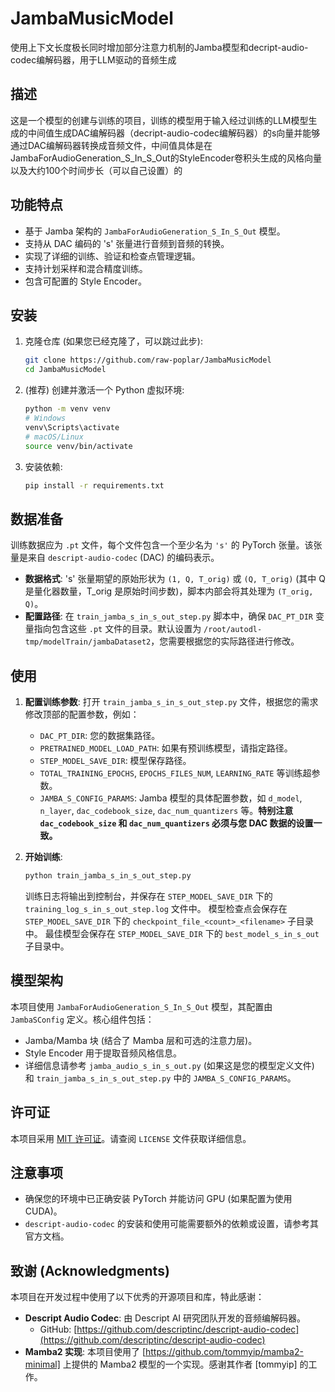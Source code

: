 # JambaMusicModel
使用上下文长度极长同时增加部分注意力机制的Jamba模型和decript-audio-codec编解码器，用于LLM驱动的音频生成

## 描述

这是一个模型的创建与训练的项目，训练的模型用于输入经过训练的LLM模型生成的中间值生成DAC编解码器（decript-audio-codec编解码器）的s向量并能够通过DAC编解码器转换成音频文件，中间值具体是在JambaForAudioGeneration_S_In_S_Out的StyleEncoder卷积头生成的风格向量以及大约100个时间步长（可以自己设置）的

## 功能特点

*   基于 Jamba 架构的 `JambaForAudioGeneration_S_In_S_Out` 模型。
*   支持从 DAC 编码的 's' 张量进行音频到音频的转换。
*   实现了详细的训练、验证和检查点管理逻辑。
*   支持计划采样和混合精度训练。
*   包含可配置的 Style Encoder。

## 安装

1.  克隆仓库 (如果您已经克隆了，可以跳过此步):
    ```bash
    git clone https://github.com/raw-poplar/JambaMusicModel
    cd JambaMusicModel
    ```
2.  (推荐) 创建并激活一个 Python 虚拟环境:
    ```bash
    python -m venv venv
    # Windows
    venv\Scripts\activate
    # macOS/Linux
    source venv/bin/activate
    ```
3.  安装依赖:
    ```bash
    pip install -r requirements.txt
    ```

## 数据准备

训练数据应为 `.pt` 文件，每个文件包含一个至少名为 `'s'` 的 PyTorch 张量。该张量是来自 `descript-audio-codec` (DAC) 的编码表示。

*   **数据格式**: 's' 张量期望的原始形状为 `(1, Q, T_orig)` 或 `(Q, T_orig)` (其中 Q 是量化器数量，T_orig 是原始时间步数)，脚本内部会将其处理为 `(T_orig, Q)`。
*   **配置路径**: 在 `train_jamba_s_in_s_out_step.py` 脚本中，确保 `DAC_PT_DIR` 变量指向包含这些 `.pt` 文件的目录。默认设置为 `/root/autodl-tmp/modelTrain/jambaDataset2`，您需要根据您的实际路径进行修改。

## 使用

1.  **配置训练参数**: 打开 `train_jamba_s_in_s_out_step.py` 文件，根据您的需求修改顶部的配置参数，例如：
    *   `DAC_PT_DIR`: 您的数据集路径。
    *   `PRETRAINED_MODEL_LOAD_PATH`: 如果有预训练模型，请指定路径。
    *   `STEP_MODEL_SAVE_DIR`: 模型保存路径。
    *   `TOTAL_TRAINING_EPOCHS`, `EPOCHS_FILES_NUM`, `LEARNING_RATE` 等训练超参数。
    *   `JAMBA_S_CONFIG_PARAMS`: Jamba 模型的具体配置参数，如 `d_model`, `n_layer`, `dac_codebook_size`, `dac_num_quantizers` 等。**特别注意 `dac_codebook_size` 和 `dac_num_quantizers` 必须与您 DAC 数据的设置一致。**

2.  **开始训练**:
    ```bash
    python train_jamba_s_in_s_out_step.py
    ```
    训练日志将输出到控制台，并保存在 `STEP_MODEL_SAVE_DIR` 下的 `training_log_s_in_s_out_step.log` 文件中。
    模型检查点会保存在 `STEP_MODEL_SAVE_DIR` 下的 `checkpoint_file_<count>_<filename>` 子目录中。
    最佳模型会保存在 `STEP_MODEL_SAVE_DIR` 下的 `best_model_s_in_s_out` 子目录中。

## 模型架构

本项目使用 `JambaForAudioGeneration_S_In_S_Out` 模型，其配置由 `JambaSConfig` 定义。核心组件包括：
*   Jamba/Mamba 块 (结合了 Mamba 层和可选的注意力层)。
*   Style Encoder 用于提取音频风格信息。
*   详细信息请参考 `jamba_audio_s_in_s_out.py` (如果这是您的模型定义文件) 和 `train_jamba_s_in_s_out_step.py` 中的 `JAMBA_S_CONFIG_PARAMS`。

## 许可证

本项目采用 [MIT 许可证](LICENSE)。请查阅 `LICENSE` 文件获取详细信息。

## 注意事项

*   确保您的环境中已正确安装 PyTorch 并能访问 GPU (如果配置为使用 CUDA)。
*   `descript-audio-codec` 的安装和使用可能需要额外的依赖或设置，请参考其官方文档。

## 致谢 (Acknowledgments)

本项目在开发过程中使用了以下优秀的开源项目和库，特此感谢：

*   **Descript Audio Codec**: 由 Descript AI 研究团队开发的音频编解码器。
    *   GitHub: [https://github.com/descriptinc/descript-audio-codec](https://github.com/descriptinc/descript-audio-codec)
*   **Mamba2 实现**: 本项目使用了 [https://github.com/tommyip/mamba2-minimal] 上提供的 Mamba2 模型的一个实现。感谢其作者 [tommyip] 的工作。

<!-- 如果您还参考了其他论文、代码库或受到了某些工作的启发，也请在这里列出。 --> 
